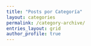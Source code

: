 ```yaml
---
title: "Posts por Categoría"
layout: categories
permalink: /category-archive/
entries_layout: grid
author_profile: true
---
```

